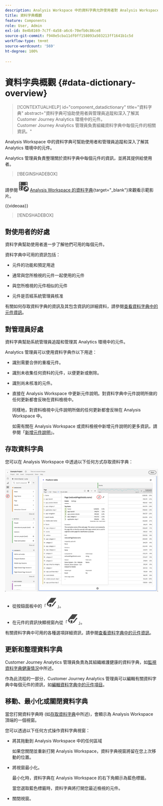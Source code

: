```yaml
---
description: Analysis Workspace 中的資料字典允許使用者對 Analysis Workspace 中的各種元件建立目錄和進行追蹤，包括其預定用途、已核准的元件、重複的元件等。
title: 資料字典概觀
feature: Components
role: User, Admin
exl-id: 8e4b8169-7c7f-4a58-a6c6-70efb0c86ce8
source-git-commit: f940e5cba11df0ff158093a503213ff1641b1c5d
workflow-type: tm+mt
source-wordcount: '569'
ht-degree: 100%

---
```


# 資料字典概觀 {#data-dictionary-overview}

<!-- markdownlint-disable MD034 -->

>[!CONTEXTUALHELP]
>id="component_datadictionary"
>title="資料字典"
>abstract="資料字典可協助使用者與管理員追蹤和深入了解其 Customer Journey Analytics 環境中的元件。<br/>Customer Journey Analytics 管理員負責組織資料字典中每個元件的相關資訊。"

<!-- markdownlint-enable MD034 -->


Analysis Workspace 中的資料字典可幫助使用者和管理員追蹤和深入了解其 Analytics 環境中的元件。

Analytics 管理員負責整理關於資料字典中每個元件的資訊，並將其提供給使用者。


>[!BEGINSHADEBOX]

請參閱![查看影片](/help/assets/icons/VideoCheckedOut.svg) [Analysis Workspace 的資料字典](https://video.tv.adobe.com/v/3418028/?quality=12&learn=on){target="_blank"}來觀看示範影片。

{{videoaa}}

>[!ENDSHADEBOX]



## 對使用者的好處

資料字典幫助使用者進一步了解他們可用的每個元件。

資料字典中可用的資訊包括：

* 元件的功能和預定用途

* 通常與您所檢視的元件一起使用的元件

* 與您所檢視的元件相似的元件

* 元件是否經系統管理員核准

有關如何存取資料字典的資訊及其包含資訊的詳細資料，請參閱[查看資料字典中的元件資訊](/help/components/data-dictionary/view-data-dictionary.md)。

## 對管理員好處

資料字典幫助系統管理員追蹤和管理其 Analytics 環境中的元件。

Analytics 管理員可以使用資料字典作以下用途：

* 識別需要合併的重複元件。

* 識別未收集任何資料的元件，以便更新或刪除。

* 識別尚未核准的元件。

* 直接在 Analysis Workspace 中更新元件說明。對資料字典中元件說明所做的任何更新都會反映在資料檢視中。

  同樣地，對資料檢視中元件說明所做的任何更新都會反映在 Analysis Workspace 中。

  如需有關在 Analysis Workspace 或資料檢視中新增元件說明的更多資訊，請參閱「[新增元件說明](/help/components/add-component-descriptions.md)」。

## 存取資料字典

您可以在 Analysis Workspace 中透過以下任何方式存取資料字典：

![左邊面板的資料字典圖示](assets/data-dictionary-access.png)

* 從按鈕面板中的「![書籤](/help/assets/icons/Bookmark.svg)」。



* 在元件的資訊快顯視窗內從「![書籤](/help/assets/icons/Bookmark.svg)」。


有關資料字典中可用的各種選項詳細資訊，請參閱[查看資料字典中的元件資訊](/help/components/data-dictionary/view-data-dictionary.md)。

## 更新和整理資料字典

Customer Journey Analytics 管理員負責為其組織維護健康的資料字典，如[監視資料字典健康情況](/help/components/data-dictionary/monitor-data-dictionary-health.md)中所述。

作為此流程的一部分，Customer Journey Analytics 管理員可以編輯有關資料字典中每個元件的資訊，如[編輯資料字典中的元件項目](/help/components/data-dictionary/edit-entries-data-dictionary.md)。

## 移動、最小化或關閉資料字典

當您打開資料字典時 (如[存取資料字典](#access-the-data-dictionary)中所述)，會顯示為 Analysis Workspace 頂端的一個視窗。

您可以透過以下任何方式操作資料字典視窗：

* 將其拖動到 Analysis Workspace 中的任何區域

  如果您關閉並重新打開 Analysis Workspace，資料字典視窗將留在您上次移動的位置。<!--True?-->

* 將視窗最小化。

  最小化時，資料字典在 Analysis Workspace 的右下角顯示為藍色標籤。

  當您選取藍色標籤時，資料字典將打開您最近檢視的元件。

* 關閉視窗。
